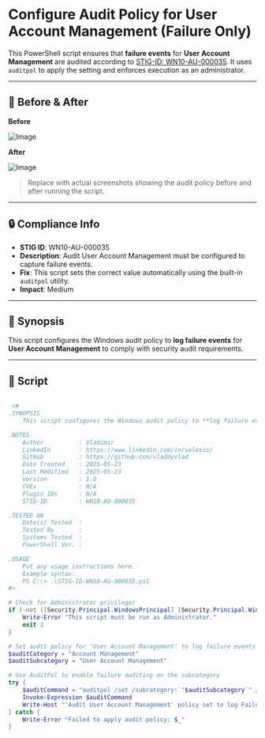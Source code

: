 # Configure Audit Policy for User Account Management (Failure Only)

This PowerShell script ensures that **failure events** for **User Account Management** are audited according to [STIG-ID: WN10-AU-000035](https://www.tenable.com/audits/items/DISA_STIG_Windows_10_v2r3.audit:f21a6e6e56dc13943792d7d91e1dbe49). It uses `auditpol` to apply the setting and enforces execution as an administrator.

---

## 📸 Before & After

**Before**

![Image](https://github.com/user-attachments/assets/1ef1f84f-a6d2-4afb-94b8-551c2d6aa676)

**After**

![Image](https://github.com/user-attachments/assets/8879de8f-37fd-408b-b30a-d4c6b99dbbb2)

> Replace with actual screenshots showing the audit policy before and after running the script.

---

## 🔒 Compliance Info

- **STIG ID**: WN10-AU-000035  
- **Description**: Audit User Account Management must be configured to capture failure events.  
- **Fix**: This script sets the correct value automatically using the built-in `auditpol` utility.  
- **Impact**: Medium

---

## 🧠 Synopsis

This script configures the Windows audit policy to **log failure events** for **User Account Management** to comply with security audit requirements.

---

## 📜 Script

```powershell

 <#
.SYNOPSIS
    This script configures the Windows audit policy to **log failure events** for **User Account Management** to comply with security audit requirements.

.NOTES
    Author          : Vladimir
    LinkedIn        : https://www.linkedin.com/in/valexis/
    GitHub          : https://github.com/vladdyvlad
    Date Created    : 2025-05-23
    Last Modified   : 2025-05-23
    Version         : 1.0
    CVEs            : N/A
    Plugin IDs      : N/A
    STIG-ID         : WN10-AU-000035

.TESTED ON
    Date(s) Tested  : 
    Tested By       : 
    Systems Tested  : 
    PowerShell Ver. : 

.USAGE
    Put any usage instructions here.
    Example syntax:
    PS C:\> .\STIG-ID-WN10-AU-000035.ps1 
#>

# Check for Administrator privileges
if (-not ([Security.Principal.WindowsPrincipal] [Security.Principal.WindowsIdentity]::GetCurrent()).IsInRole([Security.Principal.WindowsBuiltInRole] "Administrator")) {
    Write-Error "This script must be run as Administrator."
    exit 1
}

# Set audit policy for 'User Account Management' to log failure events
$auditCategory = "Account Management"
$auditSubcategory = "User Account Management"

# Use AuditPol to enable failure auditing on the subcategory
try {
    $auditCommand = "auditpol /set /subcategory:`"$auditSubcategory`" /failure:enable"
    Invoke-Expression $auditCommand
    Write-Host "'Audit User Account Management' policy set to log Failure events."
} catch {
    Write-Error "Failed to apply audit policy: $_"
}
 
